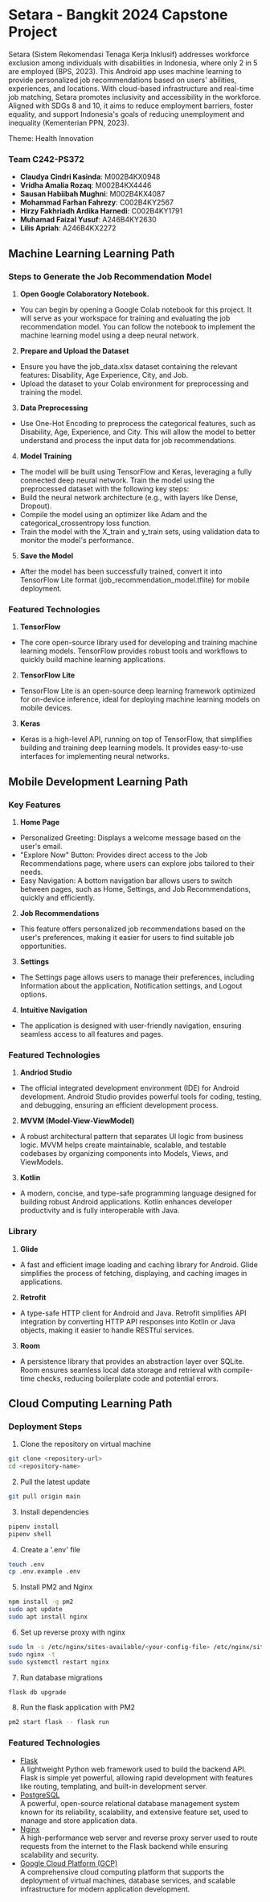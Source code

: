 # Setara - Bangkit 2024 Capstone Project

Setara (Sistem Rekomendasi Tenaga Kerja Inklusif) addresses workforce exclusion among individuals with disabilities in Indonesia, where only 2 in 5 are employed (BPS, 2023). This Android app uses machine learning to provide personalized job recommendations based on users' abilities, experiences, and locations. With cloud-based infrastructure and real-time job matching, Setara promotes inclusivity and accessibility in the workforce. Aligned with SDGs 8 and 10, it aims to reduce employment barriers, foster equality, and support Indonesia's goals of reducing unemployment and inequality (Kementerian PPN, 2023).

Theme: Health Innovation

### Team C242-PS372

- **Claudya Cindri Kasinda**: M002B4KX0948
- **Vridha Amalia Rozaq**: M002B4KX4446
- **Sausan Habiibah Mughni**: M002B4KX4087
- **Mohammad Farhan Fahrezy**: C002B4KY2567
- **Hirzy Fakhriadh Ardika Harnedi**: C002B4KY1791
- **Muhamad Faizal Yusuf**: A246B4KY2630
- **Lilis Apriah**: A246B4KX2272

## Machine Learning Learning Path

### Steps to Generate the Job Recommendation Model

1. **Open Google Colaboratory Notebook.** 
- You can begin by opening a Google Colab notebook for this project. It will serve as your workspace for training and evaluating the job recommendation model. You can follow the notebook to implement the machine learning model using a deep neural network.
2. **Prepare and Upload the Dataset**
- Ensure you have the job_data.xlsx dataset containing the relevant features: Disability, Age Experience, City, and Job.
- Upload the dataset to your Colab environment for preprocessing and training the model.
3. **Data Preprocessing**
- Use One-Hot Encoding to preprocess the categorical features, such as Disability, Age, Experience, and City. This will allow the model to better understand and process the input data for job recommendations.
4. **Model Training**
- The model will be built using TensorFlow and Keras, leveraging a fully connected deep neural network. Train the model using the preprocessed dataset with the following key steps:
- Build the neural network architecture (e.g., with layers like Dense, Dropout).
- Compile the model using an optimizer like Adam and the categorical_crossentropy loss function.
- Train the model with the X_train and y_train sets, using validation data to monitor the model's performance.
5. **Save the Model**
- After the model has been successfully trained, convert it into TensorFlow Lite format (job_recommendation_model.tflite) for mobile deployment.

### Featured Technologies

1. **TensorFlow**
- The core open-source library used for developing and training machine learning models. TensorFlow provides robust tools and workflows to quickly build machine learning applications.
2. **TensorFlow Lite**
- TensorFlow Lite is an open-source deep learning framework optimized for on-device inference, ideal for deploying machine learning models on mobile devices.
3. **Keras**
- Keras is a high-level API, running on top of TensorFlow, that simplifies building and training deep learning models. It provides easy-to-use interfaces for implementing neural networks.

## Mobile Development Learning Path

### Key Features

1. **Home Page**
- Personalized Greeting: Displays a welcome message based on the user's email.
- "Explore Now" Button: Provides direct access to the Job Recommendations page, where users can explore jobs tailored to their needs.
- Easy Navigation: A bottom navigation bar allows users to switch between pages, such as Home, Settings, and Job Recommendations, quickly and efficiently.
2. **Job Recommendations**
- This feature offers personalized job recommendations based on the user's preferences, making it easier for users to find suitable job opportunities.
3. **Settings**
- The Settings page allows users to manage their preferences, including Information about the application, Notification settings, and Logout options.
4. **Intuitive Navigation**
- The application is designed with user-friendly navigation, ensuring seamless access to all features and pages.

### Featured Technologies

1. **Andriod Studio**
- The official integrated development environment (IDE) for Android development. Android Studio provides powerful tools for coding, testing, and debugging, ensuring an efficient development process.
2. **MVVM (Model-View-ViewModel)**
- A robust architectural pattern that separates UI logic from business logic. MVVM helps create maintainable, scalable, and testable codebases by organizing components into Models, Views, and ViewModels.
3. **Kotlin**
- A modern, concise, and type-safe programming language designed for building robust Android applications. Kotlin enhances developer productivity and is fully interoperable with Java.

### Library

1. **Glide**
- A fast and efficient image loading and caching library for Android. Glide simplifies the process of fetching, displaying, and caching images in applications.
2. **Retrofit**
- A type-safe HTTP client for Android and Java. Retrofit simplifies API integration by converting HTTP API responses into Kotlin or Java objects, making it easier to handle RESTful services.
3. **Room**
- A persistence library that provides an abstraction layer over SQLite. Room ensures seamless local data storage and retrieval with compile-time checks, reducing boilerplate code and potential errors.

## Cloud Computing Learning Path

### Deployment Steps

1. Clone the repository on virtual machine
```bash
git clone <repository-url>
cd <repository-name>
```
2. Pull the latest update
```bash
git pull origin main
```
3. Install dependencies
```bash
pipenv install
pipenv shell
```
4. Create a '.env' file
```bash
touch .env
cp .env.example .env
```
5. Install PM2 and Nginx
```bash 
npm install -g pm2
sudo apt update
sudo apt install nginx
```
6. Set up reverse proxy with nginx
```bash
sudo ln -s /etc/nginx/sites-available/<your-config-file> /etc/nginx/sites-enabled/
sudo nginx -t
sudo systemctl restart nginx
```
7. Run database migrations
```bash
flask db upgrade
```
8. Run the flask application with PM2
```bash
pm2 start flask -- flask run
```

### Featured Technologies

- [Flask](https://flask.palletsprojects.com/)  
  A lightweight Python web framework used to build the backend API. Flask is simple yet powerful, allowing rapid development with features like routing, templating, and built-in development server.
- [PostgreSQL](https://www.postgresql.org/)  
  A powerful, open-source relational database management system known for its reliability, scalability, and extensive feature set, used to manage and store application data.
- [Nginx](https://www.nginx.com/)  
  A high-performance web server and reverse proxy server used to route requests from the internet to the Flask backend while ensuring scalability and security.
- [Google Cloud Platform (GCP)](https://cloud.google.com/)  
  A comprehensive cloud computing platform that supports the deployment of virtual machines, database services, and scalable infrastructure for modern application development.
